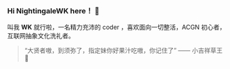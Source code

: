 ### Hi NightingaleWK here！ 👋

叫我 **WK** 就行啦，一名精力充沛的 coder ，喜欢面向一切整活，ACGN 初心者，互联网抽象文化洗礼者。

> “大贤者嗷，到须弥了，指定妹你好果汁吃嗷，你记住了” —— 小吉祥草王 🏸
